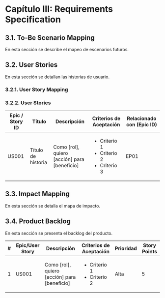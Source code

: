 # Capítulo III: Requirements Specification

## 3.1. To-Be Scenario Mapping

En esta sección se describe el mapeo de escenarios futuros.

## 3.2. User Stories

En esta sección se detallan las historias de usuario.

### 3.2.1. User Story Mapping

### 3.2.2. User Stories

<table>
    <thead>
        <tr>
            <th>Epic / Story ID</th>
            <th>Título</th>
            <th>Descripción</th>
            <th>Criterios de Aceptación</th>
            <th>Relacionado con (Epic ID)</th>
        </tr>
    </thead>
    <tbody>
        <tr>
            <td>US001</td>
            <td>Título de historia</td>
            <td>Como [rol], quiero [acción] para [beneficio]</td>
            <td>
                <ul>
                    <li>Criterio 1</li>
                    <li>Criterio 2</li>
                    <li>Criterio 3</li>
                </ul>
            </td>
            <td>EP01</td>
        </tr>
    </tbody>
</table>

## 3.3. Impact Mapping

En esta sección se detalla el mapa de impacto.

## 3.4. Product Backlog

En esta sección se presenta el backlog del producto.

<table>
    <thead>
        <tr>
            <th>#</th>
            <th>Epic/User Story</th>
            <th>Descripción</th>
            <th>Criterios de Aceptación</th>
            <th>Prioridad</th>
            <th>Story Points</th>
        </tr>
    </thead>
    <tbody>
        <tr>
            <td>1</td>
            <td>US001</td>
            <td>Como [rol], quiero [acción] para [beneficio]</td>
            <td>
                <ul>
                    <li>Criterio 1</li>
                    <li>Criterio 2</li>
                </ul>
            </td>
            <td>Alta</td>
            <td>5</td>
        </tr>
    </tbody>
</table>